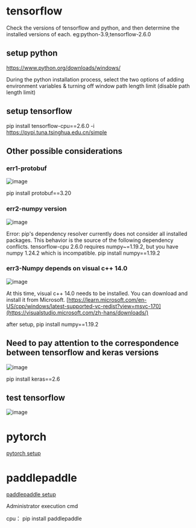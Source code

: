 
# tensorflow

Check the versions of tensorflow and python, and then determine the installed versions of each. eg:python-3.9,tensorflow-2.6.0

## setup python 

https://www.python.org/downloads/windows/

During the python installation process, select the two options of adding environment variables & turning off window path length limit (disable path length limit)

## setup tensorflow

pip install tensorflow-cpu==2.6.0 -i https://pypi.tuna.tsinghua.edu.cn/simple

## Other possible considerations

### err1-protobuf

![image](https://user-images.githubusercontent.com/13504729/230704379-dc7c4ee9-4dc8-4402-bbda-30b60867a37a.png)

pip install protobuf==3.20

### err2-numpy version

![image](https://user-images.githubusercontent.com/13504729/230704389-a7fa9c2f-e86e-4be6-9be0-bddd375669ce.png)

Error: pip's dependency resolver currently does not consider all installed packages. This behavior is the source of the following dependency conflicts. tensorflow-cpu 2.6.0 requires numpy~=1.19.2, but you have numpy 1.24.2 which is incompatible.
pip install numpy==1.19.2

### err3-Numpy depends on visual c++ 14.0

![image](https://user-images.githubusercontent.com/13504729/230704733-f3bb9423-77dc-4b11-ab16-b7f94b42d530.png)

At this time, visual c++ 14.0 needs to be installed. You can download and install it from Microsoft.  [https://learn.microsoft.com/en-US/cpp/windows/latest-supported-vc-redist?view=msvc-170](https://visualstudio.microsoft.com/zh-hans/downloads/)

after setup, pip install numpy==1.19.2

## Need to pay attention to the correspondence between tensorflow and keras versions

![image](https://user-images.githubusercontent.com/13504729/230291129-e606ec43-9fec-4091-94b8-95e7a2819f00.png)

pip install keras==2.6

## test tensorflow

![image](https://user-images.githubusercontent.com/13504729/230268366-bbd3c479-f90d-47e0-9e14-0830d9dcb107.png)


# pytorch

[pytorch setup](https://github.com/data2/tensorflow-pytorch-paddlepaddle/blob/main/pytorch.md)

# paddlepaddle

[paddlepaddle setup](https://github.com/data2/tensorflow-pytorch-paddlepaddle/blob/main/%E9%A3%9E%E6%B5%86/README.md)

 Administrator execution cmd

cpu： pip install paddlepaddle




